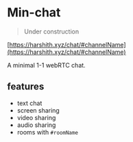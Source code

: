 # Min-chat

> Under construction

[https://harshith.xyz/chat/#channelName](https://harshith.xyz/chat/#channelName)

A minimal 1-1 webRTC chat.

## features
- text chat
- screen sharing
- video sharing
- audio sharing
- rooms with `#roomName`
